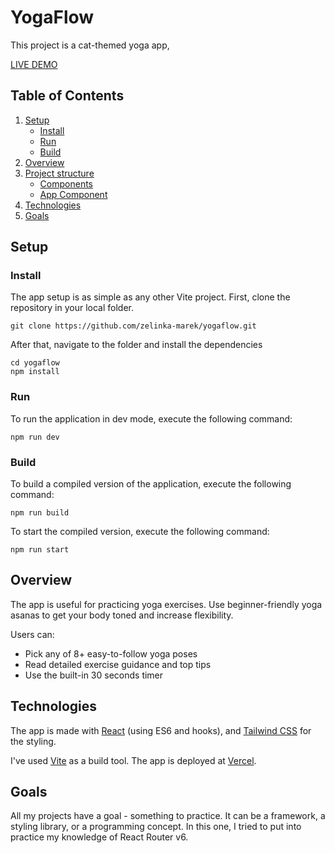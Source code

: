 # YogaFlow

This project is a cat-themed yoga app,

[LIVE DEMO](https://yogaflow-mzelinka17.vercel.app/)

## Table of Contents

1. [Setup](#setup)
   - [Install](#install)
   - [Run](#run)
   - [Build](#build)
2. [Overview](#overview)
3. [Project structure](#project_structure)
   - [Components](#components)
   - [App Component](#app)
4. [Technologies](#technologies)
5. [Goals](#goals)

## Setup<a name="overview"></a>

### Install<a name="install"></a>

The app setup is as simple as any other Vite project. First, clone the repository in your local folder.

```
git clone https://github.com/zelinka-marek/yogaflow.git
```

After that, navigate to the folder and install the dependencies

```
cd yogaflow
npm install
```

### Run<a name="run"></a>

To run the application in dev mode, execute the following command:

```
npm run dev
```

### Build<a name="build"></a>

To build a compiled version of the application, execute the following command:

```
npm run build
```

To start the compiled version, execute the following command:

```
npm run start
```

## Overview<a name="overview"></a>

The app is useful for practicing yoga exercises. Use beginner-friendly yoga asanas to get your body toned and increase flexibility.

Users can:

- Pick any of 8+ easy-to-follow yoga poses
- Read detailed exercise guidance and top tips
- Use the built-in 30 seconds timer

## Technologies<a name="technologies"></a>

The app is made with [React](https://reactjs.org/) (using ES6 and hooks), and [Tailwind CSS](https://tailwindcss.com/) for the styling.

I've used [Vite](https://vitejs.dev/) as a build tool. The app is deployed at [Vercel](https://vercel.com/).

## Goals<a name="goals"></a>

All my projects have a goal - something to practice. It can be a framework, a styling library, or a programming concept. In this one, I tried to put into practice my knowledge of React Router v6.
